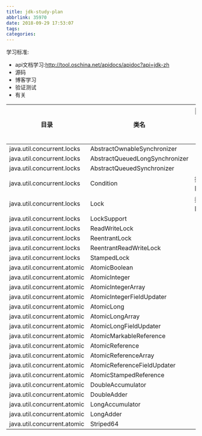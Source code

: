 ```yaml
---
title: jdk-study-plan
abbrlink: 35970
date: 2018-09-29 17:53:07
tags:
categories:
---
```

学习标准:
- api文档学习:http://tool.oschina.net/apidocs/apidoc?api=jdk-zh
- 源码
- 博客学习
- 验证测试
- 有关




目录 | 类名 | 功能介绍 | 实际日期 | 博客地址  | 备注
---|----|------|------|------|-----
java.util.concurrent.locks | AbstractOwnableSynchronizer
java.util.concurrent.locks | AbstractQueuedLongSynchronizer
java.util.concurrent.locks | AbstractQueuedSynchronizer
java.util.concurrent.locks | Condition| 接口  | 18.09.29  | jdk-Condition| Object监视器
java.util.concurrent.locks | Lock | 接口  | 18.09.29  | jdk-lock| sychroined
java.util.concurrent.locks | LockSupport
java.util.concurrent.locks | ReadWriteLock
java.util.concurrent.locks | ReentrantLock
java.util.concurrent.locks | ReentrantReadWriteLock
java.util.concurrent.locks | StampedLock
java.util.concurrent.atomic | AtomicBoolean
java.util.concurrent.atomic | AtomicInteger
java.util.concurrent.atomic | AtomicIntegerArray
java.util.concurrent.atomic | AtomicIntegerFieldUpdater
java.util.concurrent.atomic | AtomicLong
java.util.concurrent.atomic | AtomicLongArray
java.util.concurrent.atomic | AtomicLongFieldUpdater
java.util.concurrent.atomic | AtomicMarkableReference
java.util.concurrent.atomic | AtomicReference
java.util.concurrent.atomic | AtomicReferenceArray
java.util.concurrent.atomic | AtomicReferenceFieldUpdater
java.util.concurrent.atomic | AtomicStampedReference
java.util.concurrent.atomic | DoubleAccumulator
java.util.concurrent.atomic | DoubleAdder
java.util.concurrent.atomic | LongAccumulator
java.util.concurrent.atomic | LongAdder
java.util.concurrent.atomic | Striped64